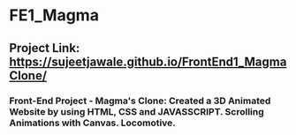 # FE1_Magma

## Project Link: https://sujeetjawale.github.io/FrontEnd1_MagmaClone/

### Front-End Project - Magma's Clone: Created a 3D Animated Website by using HTML, CSS and JAVASSCRIPT. Scrolling Animations with Canvas. Locomotive.
